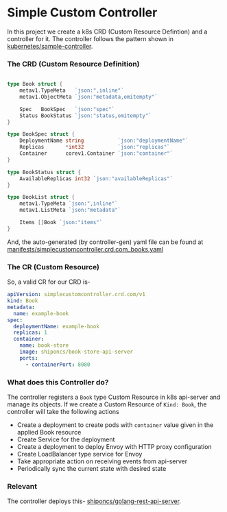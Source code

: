 # Simple Custom Controller
In this project we create a k8s CRD (Custom Resource Defintion) and a controller for it. The controller follows the pattern shown in [kubernetes/sample-controller](https://github.com/kubernetes/sample-controller).

### The CRD (Custom Resource Definition)
```go

type Book struct {
	metav1.TypeMeta   `json:",inline"`
	metav1.ObjectMeta `json:"metadata,omitempty"`

	Spec   BookSpec   `json:"spec"`
	Status BookStatus `json:"status,omitempty"`
}

type BookSpec struct {
	DeploymentName string           `json:"deploymentName"`
	Replicas       *int32           `json:"replicas"`
	Container      corev1.Container `json:"container"`
}

type BookStatus struct {
	AvailableReplicas int32 `json:"availableReplicas"`
}

type BookList struct {
	metav1.TypeMeta `json:",inline"`
	metav1.ListMeta `json:"metadata"`

	Items []Book `json:"items"`
}
```
And, the auto-generated (by controller-gen) yaml file can be found at [manifests/simplecustomcontroller.crd.com_books.yaml](manifests/simplecustomcontroller.crd.com_books.yaml)

### The CR (Custom Resource)
So, a valid CR for our CRD is-
```yaml
apiVersion: simplecustomcontroller.crd.com/v1
kind: Book
metadata:
  name: example-book
spec:
  deploymentName: example-book
  replicas: 1
  container:
    name: book-store
    image: shiponcs/book-store-api-server
    ports:
      - containerPort: 8080
```
### What does this Controller do?
The controller registers a `Book` type Custom Resource in k8s api-server and manage its objects.
If we create a Custom Resource of `Kind: Book`, the controller will take the following actions

- Create a deployment to create pods with `container` value given in the applied Book resource
- Create Service for the deployment
- Create a deployment to deploy Envoy with HTTP proxy configuration
- Create LoadBalancer type service for Envoy
- Take appropriate action on receiving events from api-server
- Periodically sync the current state with desired state

### Relevant
The controller deploys this- [shiponcs/golang-rest-api-server](https://github.com/shiponcs/golang-rest-api-server/).
